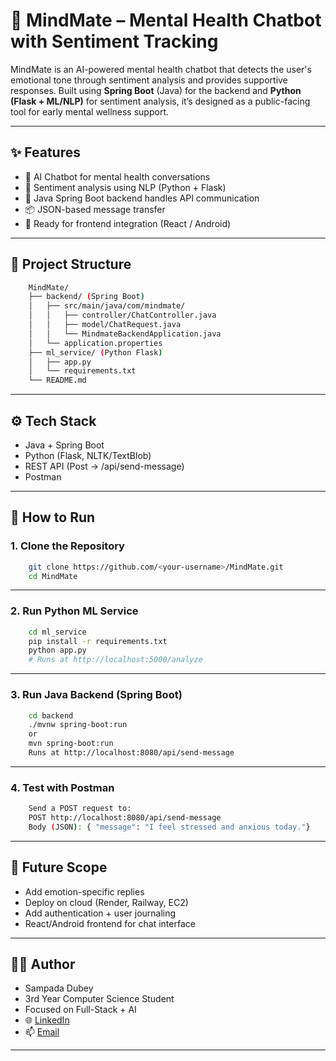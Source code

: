 # 🧠 MindMate – Mental Health Chatbot with Sentiment Tracking

MindMate is an AI-powered mental health chatbot that detects the user's emotional tone through sentiment analysis and provides supportive responses. Built using **Spring Boot** (Java) for the backend and **Python (Flask + ML/NLP)** for sentiment analysis, it’s designed as a public-facing tool for early mental wellness support.

---

## ✨ Features

- 🤖 AI Chatbot for mental health conversations
- 🧠 Sentiment analysis using NLP (Python + Flask)
- 🔗 Java Spring Boot backend handles API communication
- 📦 JSON-based message transfer
- 🚀 Ready for frontend integration (React / Android)

---

## 📁 Project Structure

```bash
    MindMate/
    ├── backend/ (Spring Boot)
    │   ├── src/main/java/com/mindmate/
    │   │   ├── controller/ChatController.java
    │   │   ├── model/ChatRequest.java
    │   │   └── MindmateBackendApplication.java
    │   └── application.properties
    ├── ml_service/ (Python Flask)
    │   ├── app.py
    │   └── requirements.txt
    └── README.md
```
---

## ⚙️ Tech Stack

- Java + Spring Boot
- Python (Flask, NLTK/TextBlob)
- REST API (Post → /api/send-message)
- Postman

---

## 🚀 How to Run
### 1. Clone the Repository
```bash
    git clone https://github.com/<your-username>/MindMate.git
    cd MindMate
```


---

### 2. Run Python ML Service
```bash
    cd ml_service
    pip install -r requirements.txt
    python app.py
    # Runs at http://localhost:5000/analyze
```

---

### 3. Run Java Backend (Spring Boot)
```bash
    cd backend
    ./mvnw spring-boot:run
    or
    mvn spring-boot:run
    Runs at http://localhost:8080/api/send-message
```  

---

### 4. Test with Postman
```bash
    Send a POST request to:
    POST http://localhost:8080/api/send-message
    Body (JSON): { "message": "I feel stressed and anxious today."}
```
    

---

## 🎯 Future Scope

- Add emotion-specific replies
- Deploy on cloud (Render, Railway, EC2)
- Add authentication + user journaling
- React/Android frontend for chat interface

---

## 👩‍💻 Author

- Sampada Dubey
- 3rd Year Computer Science Student
- Focused on Full-Stack + AI
- 🌐 [LinkedIn](https://www.linkedin.com/in/sampada-dubey1403)
- 📫 [Email](sampadadubey41@gmail.com)

---
